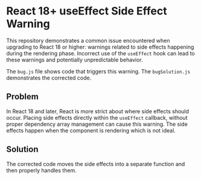 # React 18+ useEffect Side Effect Warning

This repository demonstrates a common issue encountered when upgrading to React 18 or higher: warnings related to side effects happening during the rendering phase.  Incorrect use of the `useEffect` hook can lead to these warnings and potentially unpredictable behavior.

The `bug.js` file shows code that triggers this warning.  The `bugSolution.js` demonstrates the corrected code.

## Problem
In React 18 and later, React is more strict about where side effects should occur.  Placing side effects directly within the `useEffect` callback, without proper dependency array management can cause this warning. The side effects happen when the component is rendering which is not ideal. 

## Solution
The corrected code moves the side effects into a separate function and then properly handles them.